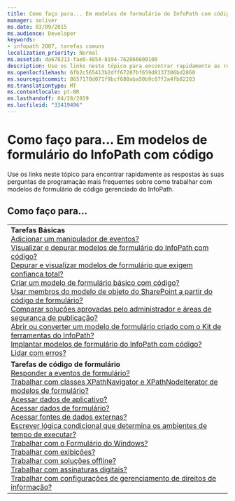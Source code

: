 ```yaml
---
title: Como faço para... Em modelos de formulário do InfoPath com código
manager: soliver
ms.date: 03/09/2015
ms.audience: Developer
keywords:
- infopath 2007, tarefas comuns
localization_priority: Normal
ms.assetid: da678213-fae0-4854-8194-762866600100
description: Use os links neste tópico para encontrar rapidamente as respostas às suas perguntas de programação mais frequentes sobre como trabalhar com modelos de formulário de código gerenciado do InfoPath.
ms.openlocfilehash: 6fb2c565413b2dff67287bf659d8137306bd2860
ms.sourcegitcommit: 8657170d071f9bcf680aba50b9c07f2a4fb82283
ms.translationtype: MT
ms.contentlocale: pt-BR
ms.lasthandoff: 04/28/2019
ms.locfileid: "33419496"
---
```

# <a name="how-do-iin-infopath-form-templates-with-code"></a>Como faço para... Em modelos de formulário do InfoPath com código

Use os links neste tópico para encontrar rapidamente as respostas às suas perguntas de programação mais frequentes sobre como trabalhar com modelos de formulário de código gerenciado do InfoPath.
  
## <a name="how-do-i"></a>Como faço para...

||
|:-----|
|**Tarefas Básicas** <br/> [Adicionar um manipulador de eventos?](how-to-add-an-event-handler.md) <br/> [Visualizar e depurar modelos de formulário do InfoPath com código?](how-to-preview-and-debug-infopath-form-templates-with-code.md) <br/> [Depurar e visualizar modelos de formulário que exigem confiança total?](how-to-preview-and-debug-form-templates-that-require-full-trust.md) <br/> [Criar um modelo de formulário básico com código?](walkthrough-creating-a-basic-form-template-with-code.md) <br/> [Usar membros do modelo de objeto do SharePoint a partir do código de formulário?](how-to-use-sharepoint-object-model-members.md) <br/> [Comparar soluções aprovadas pelo administrador e áreas de segurança de publicação?](publishing-forms-with-code.md) <br/> [Abrir ou converter um modelo de formulário criado com o Kit de ferramentas do InfoPath?](how-to-open-or-convert-a-form-template-created-with-the-infopath-toolkit.md) <br/> [Implantar modelos de formulário do InfoPath com código?](how-to-deploy-infopath-form-templates-with-code.md) <br/> [Lidar com erros?](how-to-handle-errors.md) <br/> |
|**Tarefas de código de formulário** <br/> [Responder a eventos de formulário?](how-to-respond-to-form-events.md) <br/> [Trabalhar com classes XPathNavigator e XPathNodeIterator de modelos de formulário?](how-to-work-with-the-xpathnavigator-and-xpathnodeiterator-classes.md) <br/> [Acessar dados de aplicativo?](how-to-access-application-data.md) <br/> [Acessar dados de formulário?](how-to-access-form-data.md) <br/> [Acessar fontes de dados externas?](how-to-access-external-data-sources.md) <br/> [Escrever lógica condicional que determina os ambientes de tempo de executar?](how-to-write-conditional-logic-that-determines-the-run-time-environment.md) <br/> [Trabalhar com o Formulário do Windows?](how-to-work-with-form-windows.md) <br/> [Trabalhar com exibições?](how-to-work-with-views.md) <br/> [Trabalhar com soluções offline?](how-to-work-with-offline-solutions.md) <br/> [Trabalhar com assinaturas digitais?](how-to-work-with-digital-signatures.md) <br/> [Trabalhar com configurações de gerenciamento de direitos de informação?](how-to-work-with-information-rights-management-settings.md) <br/> |
   

